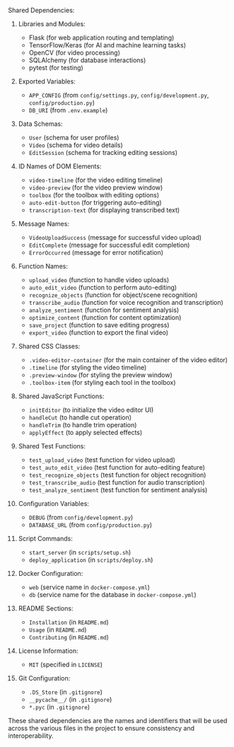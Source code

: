 Shared Dependencies:

1. Libraries and Modules:
   - Flask (for web application routing and templating)
   - TensorFlow/Keras (for AI and machine learning tasks)
   - OpenCV (for video processing)
   - SQLAlchemy (for database interactions)
   - pytest (for testing)

2. Exported Variables:
   - `APP_CONFIG` (from `config/settings.py`, `config/development.py`, `config/production.py`)
   - `DB_URI` (from `.env.example`)

3. Data Schemas:
   - `User` (schema for user profiles)
   - `Video` (schema for video details)
   - `EditSession` (schema for tracking editing sessions)

4. ID Names of DOM Elements:
   - `video-timeline` (for the video editing timeline)
   - `video-preview` (for the video preview window)
   - `toolbox` (for the toolbox with editing options)
   - `auto-edit-button` (for triggering auto-editing)
   - `transcription-text` (for displaying transcribed text)

5. Message Names:
   - `VideoUploadSuccess` (message for successful video upload)
   - `EditComplete` (message for successful edit completion)
   - `ErrorOccurred` (message for error notification)

6. Function Names:
   - `upload_video` (function to handle video uploads)
   - `auto_edit_video` (function to perform auto-editing)
   - `recognize_objects` (function for object/scene recognition)
   - `transcribe_audio` (function for voice recognition and transcription)
   - `analyze_sentiment` (function for sentiment analysis)
   - `optimize_content` (function for content optimization)
   - `save_project` (function to save editing progress)
   - `export_video` (function to export the final video)

7. Shared CSS Classes:
   - `.video-editor-container` (for the main container of the video editor)
   - `.timeline` (for styling the video timeline)
   - `.preview-window` (for styling the preview window)
   - `.toolbox-item` (for styling each tool in the toolbox)

8. Shared JavaScript Functions:
   - `initEditor` (to initialize the video editor UI)
   - `handleCut` (to handle cut operation)
   - `handleTrim` (to handle trim operation)
   - `applyEffect` (to apply selected effects)

9. Shared Test Functions:
   - `test_upload_video` (test function for video upload)
   - `test_auto_edit_video` (test function for auto-editing feature)
   - `test_recognize_objects` (test function for object recognition)
   - `test_transcribe_audio` (test function for audio transcription)
   - `test_analyze_sentiment` (test function for sentiment analysis)

10. Configuration Variables:
    - `DEBUG` (from `config/development.py`)
    - `DATABASE_URL` (from `config/production.py`)

11. Script Commands:
    - `start_server` (in `scripts/setup.sh`)
    - `deploy_application` (in `scripts/deploy.sh`)

12. Docker Configuration:
    - `web` (service name in `docker-compose.yml`)
    - `db` (service name for the database in `docker-compose.yml`)

13. README Sections:
    - `Installation` (in `README.md`)
    - `Usage` (in `README.md`)
    - `Contributing` (in `README.md`)

14. License Information:
    - `MIT` (specified in `LICENSE`)

15. Git Configuration:
    - `.DS_Store` (in `.gitignore`)
    - `__pycache__/` (in `.gitignore`)
    - `*.pyc` (in `.gitignore`)

These shared dependencies are the names and identifiers that will be used across the various files in the project to ensure consistency and interoperability.